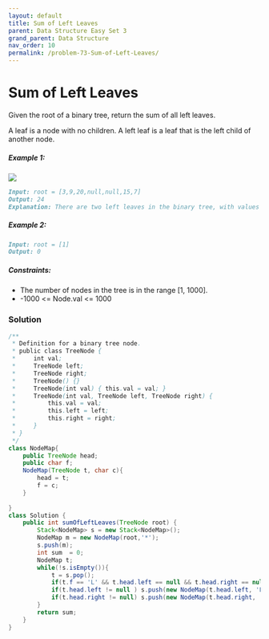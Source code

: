 ```yaml
---
layout: default
title: Sum of Left Leaves
parent: Data Structure Easy Set 3
grand_parent: Data Structure
nav_order: 10
permalink: /problem-73-Sum-of-Left-Leaves/
---
```

# Sum of Left Leaves

Given the root of a binary tree, return the sum of all left leaves.

A leaf is a node with no children. A left leaf is a leaf that is the left child of another node.

##### Example 1:
![](../../assets/images/ds/leftsum-tree.jpeg)
```markdown
Input: root = [3,9,20,null,null,15,7]
Output: 24
Explanation: There are two left leaves in the binary tree, with values 9 and 15 respectively.
```
##### Example 2:
````markdown
Input: root = [1]
Output: 0
````
##### Constraints:
* The number of nodes in the tree is in the range [1, 1000].
* -1000 <= Node.val <= 1000

### Solution
```java
/**
 * Definition for a binary tree node.
 * public class TreeNode {
 *     int val;
 *     TreeNode left;
 *     TreeNode right;
 *     TreeNode() {}
 *     TreeNode(int val) { this.val = val; }
 *     TreeNode(int val, TreeNode left, TreeNode right) {
 *         this.val = val;
 *         this.left = left;
 *         this.right = right;
 *     }
 * }
 */
class NodeMap{
    public TreeNode head;
    public char f;
    NodeMap(TreeNode t, char c){
        head = t;
        f = c;
    }
    
}
class Solution {
    public int sumOfLeftLeaves(TreeNode root) {
        Stack<NodeMap> s = new Stack<NodeMap>();
        NodeMap m = new NodeMap(root,'*');
        s.push(m);
        int sum  = 0;
        NodeMap t;
        while(!s.isEmpty()){
            t = s.pop();
            if(t.f == 'L' && t.head.left == null && t.head.right == null) sum = sum + t.head.val;
            if(t.head.left != null ) s.push(new NodeMap(t.head.left, 'L'));
            if(t.head.right != null) s.push(new NodeMap(t.head.right, 'R'));
        }
        return sum;
    }
}
```


